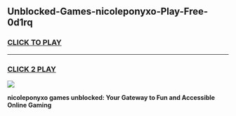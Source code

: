 
## Unblocked-Games-nicoleponyxo-Play-Free-0d1rq
<h3>
<a href="https://premium76.site?title=nicoleponyxo&ref=24M">CLICK TO PLAY</a></h3>
<hr>

<h3>
<a href="https://premium76.site?title=nicoleponyxo&ref=24M">CLICK 2 PLAY</a>
  
</h3>

<a href="https://premium76.site?title=nicoleponyxo&ref=24M"><img src="https://clearcache.store/games.png"></a>


**nicoleponyxo games unblocked: Your Gateway to Fun and Accessible Online Gaming**
